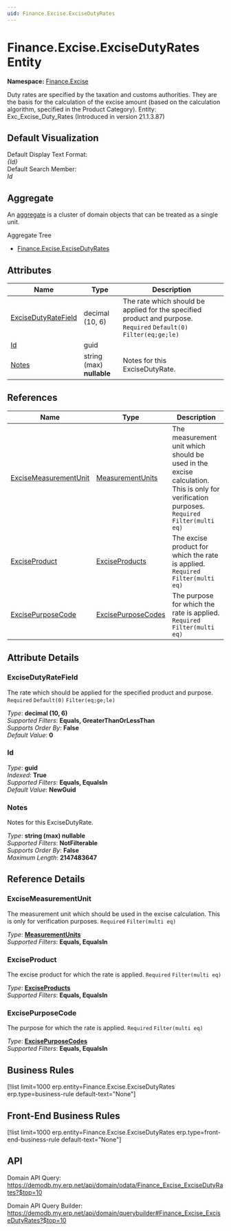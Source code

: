 ```yaml
---
uid: Finance.Excise.ExciseDutyRates
---
```

# Finance.Excise.ExciseDutyRates Entity

**Namespace:** [Finance.Excise](Finance.Excise.md)  

Duty rates are specified by the taxation and customs authorities. They are the basis for the calculation of the excise amount (based on the calculation algorithm, specified in the Product Category). Entity: Exc_Excise_Duty_Rates (Introduced in version 21.1.3.87)

## Default Visualization
Default Display Text Format:  
_{Id}_  
Default Search Member:  
_Id_  

## Aggregate
An [aggregate](https://docs.erp.net/tech/advanced/concepts/aggregates.html) is a cluster of domain objects that can be treated as a single unit.  

Aggregate Tree  
* [Finance.Excise.ExciseDutyRates](Finance.Excise.ExciseDutyRates.md)  

## Attributes

| Name | Type | Description |
| ---- | ---- | --- |
| [ExciseDutyRateField](Finance.Excise.ExciseDutyRates.md#excisedutyratefield) | decimal (10, 6) | The rate which should be applied for the specified product and purpose. `Required` `Default(0)` `Filter(eq;ge;le)` 
| [Id](Finance.Excise.ExciseDutyRates.md#id) | guid |  
| [Notes](Finance.Excise.ExciseDutyRates.md#notes) | string (max) __nullable__ | Notes for this ExciseDutyRate. 

## References

| Name | Type | Description |
| ---- | ---- | --- |
| [ExciseMeasurementUnit](Finance.Excise.ExciseDutyRates.md#excisemeasurementunit) | [MeasurementUnits](General.MeasurementUnits.md) | The measurement unit which should be used in the excise calculation. This is only for verification purposes. `Required` `Filter(multi eq)` |
| [ExciseProduct](Finance.Excise.ExciseDutyRates.md#exciseproduct) | [ExciseProducts](Finance.Excise.ExciseProducts.md) | The excise product for which the rate is applied. `Required` `Filter(multi eq)` |
| [ExcisePurposeCode](Finance.Excise.ExciseDutyRates.md#excisepurposecode) | [ExcisePurposeCodes](Finance.Excise.ExcisePurposeCodes.md) | The purpose for which the rate is applied. `Required` `Filter(multi eq)` |


## Attribute Details

### ExciseDutyRateField

The rate which should be applied for the specified product and purpose. `Required` `Default(0)` `Filter(eq;ge;le)`

_Type_: **decimal (10, 6)**  
_Supported Filters_: **Equals, GreaterThanOrLessThan**  
_Supports Order By_: **False**  
_Default Value_: **0**  

### Id

_Type_: **guid**  
_Indexed_: **True**  
_Supported Filters_: **Equals, EqualsIn**  
_Default Value_: **NewGuid**  

### Notes

Notes for this ExciseDutyRate.

_Type_: **string (max) __nullable__**  
_Supported Filters_: **NotFilterable**  
_Supports Order By_: **False**  
_Maximum Length_: **2147483647**  


## Reference Details

### ExciseMeasurementUnit

The measurement unit which should be used in the excise calculation. This is only for verification purposes. `Required` `Filter(multi eq)`

_Type_: **[MeasurementUnits](General.MeasurementUnits.md)**  
_Supported Filters_: **Equals, EqualsIn**  

### ExciseProduct

The excise product for which the rate is applied. `Required` `Filter(multi eq)`

_Type_: **[ExciseProducts](Finance.Excise.ExciseProducts.md)**  
_Supported Filters_: **Equals, EqualsIn**  

### ExcisePurposeCode

The purpose for which the rate is applied. `Required` `Filter(multi eq)`

_Type_: **[ExcisePurposeCodes](Finance.Excise.ExcisePurposeCodes.md)**  
_Supported Filters_: **Equals, EqualsIn**  



## Business Rules

[!list limit=1000 erp.entity=Finance.Excise.ExciseDutyRates erp.type=business-rule default-text="None"]

## Front-End Business Rules

[!list limit=1000 erp.entity=Finance.Excise.ExciseDutyRates erp.type=front-end-business-rule default-text="None"]

## API

Domain API Query:
<https://demodb.my.erp.net/api/domain/odata/Finance_Excise_ExciseDutyRates?$top=10>

Domain API Query Builder:
<https://demodb.my.erp.net/api/domain/querybuilder#Finance_Excise_ExciseDutyRates?$top=10>

